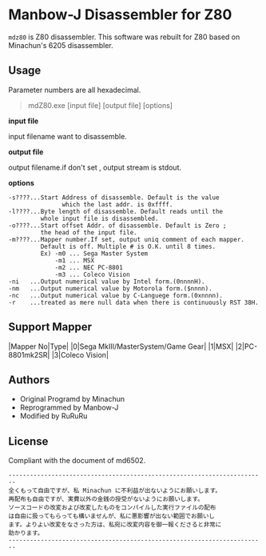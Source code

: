 ﻿
# Manbow-J Disassembler for Z80

`mdz80` is Z80 disassembler.
This software was rebuilt for Z80 based on Minachun's 6205 disassembler.

## Usage

Parameter numbers are all hexadecimal.

> mdZ80.exe [input file] [output file] [options]

**input file**

input filename want to disassemble.

**output file**

output filename.if don't set , output stream is stdout.

**options**

    -s????...Start Address of disassemble. Default is the value
                   which the last addr. is 0xffff.
    -l????...Byte length of disassemble. Default reads until the
             whole input file is disassembled.
    -o????...Start offset Addr. of disassemble. Default is Zero ;
             the head of the input file.
    -m????...Mapper number.If set, output uniq comment of each mapper.
             Default is off. Multiple # is O.K. until 8 times.
             Ex) -m0 ... Sega Master System
                 -m1 ... MSX
                 -m2 ... NEC PC-8801
                 -m3 ... Coleco Vision
    -ni   ...Output numerical value by Intel form.(0nnnnH).
    -nm   ...Output numerical value by Motorola form.($nnnn).
    -nc   ...Output numerical value by C-Languege form.(0xnnnn).
    -r    ...treated as mere null data when there is continuously RST 38H.

## Support Mapper

|Mapper No|Type|
|0|Sega MkIII/MasterSystem/Game Gear|
|1|MSX|
|2|PC-8801mk2SR|
|3|Coleco Vision|

## Authors

* Original Programd by Minachun
* Reprogrammed by Manbow-J
* Modified by RuRuRu


## License

Compliant with the document of md6502.

	------------------------------------------------------------------------
	全くもって自由ですが、私 Minachun に不利益が出ないようにお願いします。
	再配布も自由ですが、実費以外の金銭の授受がないようにお願いします。
	ソースコードの改変および改変したものをコンパイルした実行ファイルの配布
	は自由に扱ってもらっても構いませんが、私に悪影響が出ない範囲でお願いし
	ます。よりよい改変をなさった方は、私宛に改変内容を御一報くださると非常に
	助かります。
	------------------------------------------------------------------------

